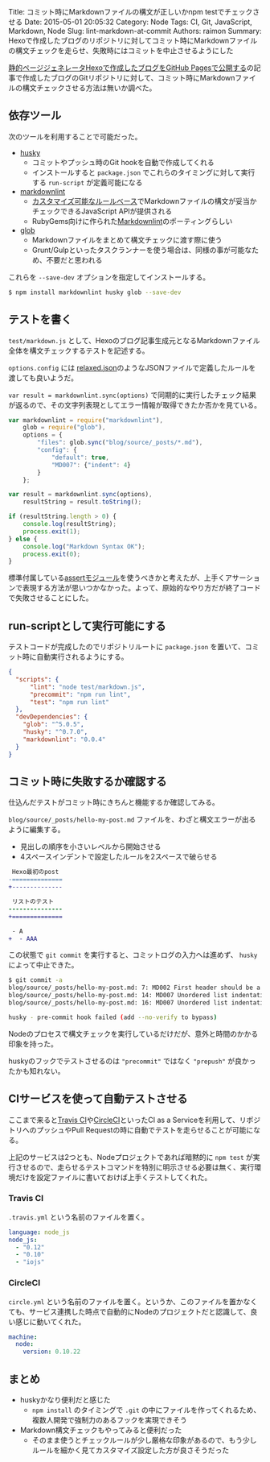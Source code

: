 Title: コミット時にMarkdownファイルの構文が正しいかnpm testでチェックさせる
Date: 2015-05-01 20:05:32
Category: Node
Tags: CI, Git, JavaScript, Markdown, Node
Slug: lint-markdown-at-commit
Authors: raimon
Summary: Hexoで作成したブログのリポジトリに対してコミット時にMarkdownファイルの構文チェックを走らせ、失敗時にはコミットを中止させるようにした

[静的ページジェネレータHexoで作成したブログをGitHub Pagesで公開する](/2015/04/25/create-blog-with-hexo.html)の記事で作成したブログのGitリポジトリに対して、コミット時にMarkdownファイルの構文チェックさせる方法は無いか調べた。

## 依存ツール

次のツールを利用することで可能だった。

* [husky](https://github.com/typicode/husky)
    * コミットやプッシュ時のGit hookを自動で作成してくれる
    * インストールすると `package.json` でこれらのタイミングに対して実行する `run-script` が定義可能になる
* [markdownlint](https://github.com/DavidAnson/markdownlint)
    * [カスタマイズ可能なルールベース](https://github.com/DavidAnson/markdownlint/blob/master/doc/Rules.md)でMarkdownファイルの構文が妥当かチェックできるJavaScript APIが提供される
    * RubyGems向けに作られた[Markdownlint](https://github.com/mivok/markdownlint)のポーティングらしい
* [glob](https://github.com/isaacs/node-glob)
    * Markdownファイルをまとめて構文チェックに渡す際に使う
    * Grunt/Gulpといったタスクランナーを使う場合は、同様の事が可能なため、不要だと思われる

これらを `--save-dev` オプションを指定してインストールする。

```sh
$ npm install markdownlint husky glob --save-dev
```

## テストを書く

`test/markdown.js` として、Hexoのブログ記事生成元となるMarkdownファイル全体を構文チェックするテストを記述する。

`options.config` には [relaxed.json](https://github.com/DavidAnson/markdownlint/blob/master/style/relaxed.json)のようなJSONファイルで定義したルールを渡しても良いようだ。

`var result = markdownlint.sync(options)` で同期的に実行したチェック結果が返るので、その文字列表現としてエラー情報が取得できたか否かを見ている。

```javascript
var markdownlint = require("markdownlint"),
    glob = require("glob"),
    options = {
        "files": glob.sync("blog/source/_posts/*.md"),
        "config": {
            "default": true,
            "MD007": {"indent": 4}
        }
    };

var result = markdownlint.sync(options),
    resultString = result.toString();

if (resultString.length > 0) {
    console.log(resultString);
    process.exit(1);
} else {
    console.log("Markdown Syntax OK");
    process.exit(0);
}
```

標準付属している[assertモジュール](https://nodejs.org/api/assert.html)を使うべきかと考えたが、上手くアサーションで表現する方法が思いつかなかった。よって、原始的なやり方だが終了コードで失敗させることにした。

## run-scriptとして実行可能にする

テストコードが完成したのでリポジトリルートに `package.json` を置いて、コミット時に自動実行されるようにする。

```json
{
  "scripts": {
      "lint": "node test/markdown.js",
      "precommit": "npm run lint",
      "test": "npm run lint"
  },
  "devDependencies": {
    "glob": "^5.0.5",
    "husky": "^0.7.0",
    "markdownlint": "0.0.4"
  }
}
```

## コミット時に失敗するか確認する

仕込んだテストがコミット時にきちんと機能するか確認してみる。

`blog/source/_posts/hello-my-post.md` ファイルを、わざと構文エラーが出るように編集する。

* 見出しの順序を小さいレベルから開始させる
* 4スペースインデントで設定したルールを2スペースで破らせる

```diff
 Hexo最初のpost
-==============
+--------------

 リストのテスト
---------------
+==============

 - A
+  - AAA
```

この状態で `git commit` を実行すると、コミットログの入力へは進めず、 `husky` によって中止できた。

```sh
$ git commit -a
blog/source/_posts/hello-my-post.md: 7: MD002 First header should be a h1 header
blog/source/_posts/hello-my-post.md: 14: MD007 Unordered list indentation
blog/source/_posts/hello-my-post.md: 16: MD007 Unordered list indentation

husky - pre-commit hook failed (add --no-verify to bypass)
```

Nodeのプロセスで構文チェックを実行しているだけだが、意外と時間のかかる印象を持った。

huskyのフックでテストさせるのは `"precommit"` ではなく `"prepush"` が良かったかも知れない。

## CIサービスを使って自動テストさせる

ここまで来ると[Travis CI](https://travis-ci.org/)や[CircleCI](https://circleci.com/)といったCI as a Serviceを利用して、リポジトリへのプッシュやPull Requestの時に自動でテストを走らせることが可能になる。

上記のサービスは2つとも、Nodeプロジェクトであれば暗黙的に `npm test` が実行させるので、走らせるテストコマンドを特別に明示させる必要は無く、実行環境だけを設定ファイルに書いておけば上手くテストしてくれた。

### Travis CI

`.travis.yml` という名前のファイルを置く。

```yaml
language: node_js
node_js:
  - "0.12"
  - "0.10"
  - "iojs"
```

### CircleCI

`circle.yml` という名前のファイルを置く。というか、このファイルを置かなくても、サービス連携した時点で自動的にNodeのプロジェクトだと認識して、良い感じに動いてくれた。

```yaml
machine:
  node:
    version: 0.10.22
```

## まとめ

* huskyかなり便利だと感じた
    * `npm install` のタイミングで `.git` の中にファイルを作ってくれるため、複数人開発で強制力のあるフックを実現できそう
* Markdown構文チェックもやってみると便利だった
    * そのまま使うとチェックルールが少し厳格な印象があるので、もう少しルールを細かく見てカスタマイズ設定した方が良さそうだった
